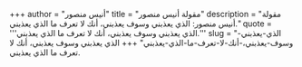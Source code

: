 +++
author = "أنيس منصور"
title = "مقولة أنيس منصور"
description = "مقولة أنيس منصور: الذي يعذبني وسوف يعذبني، أنك لا تعرف ما الذي يعذبني."
quote = '''الذي يعذبني وسوف يعذبني، أنك لا تعرف ما الذي يعذبني.'''
slug = "الذي-يعذبني-وسوف-يعذبني،-أنك-لا-تعرف-ما-الذي-يعذبني"
+++
الذي يعذبني وسوف يعذبني، أنك لا تعرف ما الذي يعذبني.
